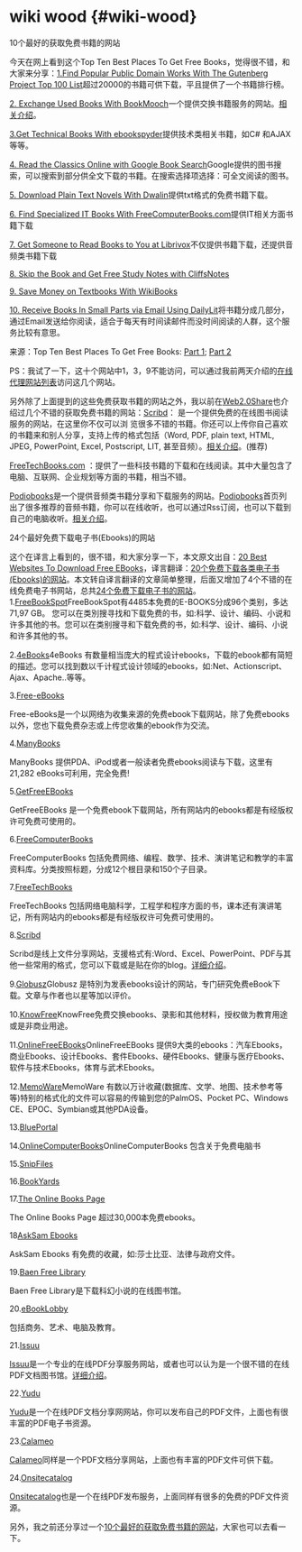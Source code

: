 # wiki wood                                  {#wiki-wood}

 10个最好的获取免费书籍的网站                                                      

今天在网上看到这个Top Ten Best Places To Get Free Books，觉得很不错，和大家来分享：[1.Find Popular Public Domain Works With The Gutenberg Project Top 100 List](http://www.gutenberg.org/browse/scores/top)超过20000的书籍可供下载，平且提供了一个书籍排行榜。

[2\. Exchange Used Books With BookMooch](http://www.bookmooch.com/)一个提供交换书籍服务的网站。[相关介绍](http://www.web20share.com/2006/08/bookmooch.html)。

[3.Get Technical Books With ebookspyder](http://www.ebookspyder.net/)提供技术类相关书籍，如C# 和AJAX等等。

[4\. Read the Classics Online with Google Book Search](http://books.google.com/advanced_book_search)Google提供的图书搜索，可以搜索到部分供全文下载的书籍。在搜索选择项选择：可全文阅读的图书。

[5\. Download Plain Text Novels With Dwalin](http://dwalin.ru/books/)提供txt格式的免费书籍下载。

[6\. Find Specialized IT Books With FreeComputerBooks.com](http://freecomputerbooks.com/)提供IT相关方面书籍下载

[7\. Get Someone to Read Books to You at Librivox](http://librivox.org/)不仅提供书籍下载，还提供音频类书籍下载

[8\. Skip the Book and Get Free Study Notes with CliffsNotes](http://www.cliffsnotes.com/WileyCDA/Section/id-106145.html)

[9\. Save Money on Textbooks With WikiBooks](http://en.wikibooks.org/)

[10\. Receive Books In Small Parts via Email Using DailyLit](http://www.dailylit.com/)将书籍分成几部分，通过Email发送给你阅读，适合于每天有时间读邮件而没时间阅读的人群，这个服务比较有意思。

来源：Top Ten Best Places To Get Free Books: [Part 1](http://www.friedbeef.com/2007/04/02/top-10-best-places-to-get-free-books-part-1/); [Part 2](http://www.friedbeef.com/2007/04/05/top-10-best-places-to-get-free-books-part-2/)

PS：我试了一下，这十个网站中1，3，9不能访问，可以通过我前两天介绍的[在线代理网站列表](http://www.web20share.com/2007/04/blog-post_05.html)访问这几个网站。

另外除了上面提到的这些免费获取书籍的网站之外，我以前在[Web2.0Share](http://www.web20share.com/)也介绍过几个不错的获取免费书籍的网站：[Scribd](http://www.scribd.com/)： 是一个提供免费的在线图书阅读服务的网站，在这里你不仅可以浏 览很多不错的书籍。你还可以上传你自己喜欢的书籍来和别人分享，支持上传的格式包括（Word, PDF, plain text, HTML, JPEG, PowerPoint, Excel, Postscript, LIT, 甚至音频）。[相关介绍](http://www.web20share.com//2007/03/scribd.html)。(推荐)

[FreeTechBooks.com](http://www.freetechbooks.com/index.php) ：提供了一些科技书籍的下载和在线阅读。其中大量包含了电脑、互联网、企业规划等方面的书籍，相当不错。

[Podiobooks](http://www.podiobooks.com/)是一个提供音频类书籍分享和下载服务的网站。[Podiobooks](http://www.podiobooks.com/)首页列出了很多推荐的音频书籍，你可以在线收听，也可以通过Rss订阅，也可以下载到自己的电脑收听。[相关介绍](http://www.web20share.com/2007/11/podiobooks.html)。

24个最好免费下载电子书(Ebooks)的网站

 这个在译言上看到的，很不错，和大家分享一下，本文原文出自：[20 Best Websites To Download Free EBooks](http://www.hongkiat.com/blog/20-best-websites-to-download-free-e-books/)，译言翻译：[20个免费下载各类电子书(Ebooks)的网站](http://www.yeeyan.com/articles/view/43360/14041)。本文转自译言翻译的文章简单整理，后面又增加了4个不错的在线免费电子书网站，总共[24个免费下载电子书的网站](http://www.web20share.com/2008/09/24-best-websites-to-download-free-ebooks.html)。1.[FreeBookSpot](http://www.freebookspot.com/)FreeBookSpot有4485本免费的E-BOOKS分成96个类别，多达71,97 GB。 您可以在类別搜寻找和下载免费的书，如:科学、设计、编码、小说和许多其他的书。您可以在类别搜寻和下载免费的书，如:科学、设计、编码、小说和许多其他的书。

2.[4eBooks](http://4ebooks.org/)4eBooks 有数量相当庞大的程式设计ebooks，下载的ebook都有简短的描述。您可以找到数以千计程式设计领域的ebooks，如:Net、Actionscript、Ajax、Apache..等等。

3.[Free-eBooks](http://www.free-ebooks.net/)

Free-eBooks是一个以网络为收集来源的免费ebook下载网站，除了免费ebooks以外，您也下载免费杂志或上传您收集的ebook作为交流。

4.[ManyBooks](http://manybooks.net/)

ManyBooks 提供PDA、iPod或者一般读者免费ebooks阅读与下载，这里有21,282 eBooks可利用，完全免费!

5.[GetFreeEBooks](http://www.getfreeebooks.com/)

GetFreeEBooks 是一个免费ebook下载网站，所有网站内的ebooks都是有经版权许可免费可使用的。

6.[FreeComputerBooks](http://freecomputerbooks.com/)

FreeComputerBooks 包括免费网络、编程、数学、技术、演讲笔记和教学的丰富资料库。分类按照标题，分成12个根目录和150个子目录。

7.[FreeTechBooks](http://www.freetechbooks.com/)

FreeTechBooks 包括网络电脑科学，工程学和程序方面的书，课本还有演讲笔记，所有网站内的ebooks都是有经版权许可免费可使用的。

8.[Scribd](http://www.scribd.com/)

Scribd是线上文件分享网站，支援格式有:Word、Excel、PowerPoint、PDF与其他一些常用的格式，您可以下载或是贴在你的blog。[详细介绍](http://www.web20share.com/2007/03/scribd.html)。

9.[Globusz](http://www.globusz.com/)Globusz 是特別为发表ebooks设计的网站，专门研究免费eBook下载。文章与作者也以星等加以评价。

10.[KnowFree](http://knowfree.net/)KnowFree免费交换ebooks、录影和其他材料，授权做为教育用途或是非商业用途。

11.[OnlineFreeEBooks](http://www.onlinefreeebooks.net/)OnlineFreeEBooks 提供9大类的ebooks：汽车Ebooks，商业Ebooks、设计Ebooks、套件Ebooks、硬件Ebooks、健康与医疗Ebooks、软件与技术Ebooks，体育与武术Ebooks。

12.[MemoWare](http://www.memoware.com/)MemoWare 有数以万计收藏(数据库、文学、地图、技术参考等等)特别的格式化的文件可以容易的传输到您的PalmOS、Pocket PC、Windows CE、EPOC、Symbian或其他PDA设备。

13.[BluePortal](http://www.zillr.org/)

14.[OnlineComputerBooks](http://www.onlinecomputerbooks.com/)OnlineComputerBooks 包含关于免费电脑书

15.[SnipFiles](http://www.snipfiles.com/)

16.[BookYards](http://www.bookyards.com/)

17.[The Online Books Page](http://digital.library.upenn.edu/books/)

The Online Books Page 超过30,000本免费ebooks。

18[AskSam Ebooks](http://digital.library.upenn.edu/books/)

AskSam Ebooks 有免费的收藏，如:莎士比亚、法律与政府文件。

19.[Baen Free Library](http://www.baen.com/library/)

Baen Free Library是下载科幻小说的在线图书馆。

20.[eBookLobby](http://www.ebooklobby.com/)

包括商务、艺术、电脑及教育。

21.[Issuu](http://issuu.com/)

[Issuu](http://issuu.com/)是一个专业的在线PDF分享服务网站，或者也可以认为是一个很不错的在线PDF文档图书馆。[详细介绍](http://www.web20share.com/2008/04/issuu.html)。

22.[Yudu](http://beta.yudu.com)

[Yudu](http://beta.yudu.com)是一个在线PDF文档分享网网站，你可以发布自己的PDF文件，上面也有很丰富的PDF电子书资源。

23.[Calameo](http://www.calameo.com/)

[Calameo](http://www.calameo.com/)同样是一个PDF文档分享网站，上面也有丰富的PDF文件可供下载。

24.[Onsitecatalog](http://www.onsitecatalog.com/)

[Onsitecatalog](http://www.onsitecatalog.com/)也是一个在线PDF发布服务，上面同样有很多的免费的PDF文件资源。

另外，我之前还分享过一个[10个最好的获取免费书籍的网站](http://www.web20share.com/2007/04/10-2.html)，大家也可以去看一下。
